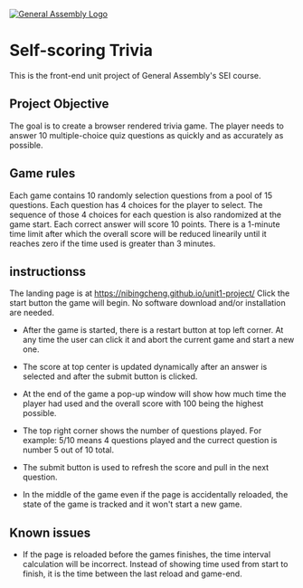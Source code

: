 [![General Assembly Logo](https://camo.githubusercontent.com/1a91b05b8f4d44b5bbfb83abac2b0996d8e26c92/687474703a2f2f692e696d6775722e636f6d2f6b6538555354712e706e67)](https://generalassemb.ly/education/web-development-immersive)

# Self-scoring Trivia

This is the front-end unit project of General Assembly's SEI course.

## Project Objective 

The goal is to create a browser rendered trivia game. The player needs to answer 10 
multiple-choice quiz questions as quickly and as accurately as possible.

## Game rules

Each game contains 10 randomly selection questions from a pool of 15 questions. Each question
has 4 choices for the player to select. The sequence of those 4 choices for each question 
is also randomized at the game start. Each correct answer will score 10 points. There is a
1-minute time limit after which the overall score will be reduced linearily until it reaches 
zero if the time used is greater than 3 minutes. 

## instructionss

The landing page is at https://nibingcheng.github.io/unit1-project/
Click the start button the game will begin. No software download and/or installation are needed. 

- After the game is started, there is a restart button at top left corner. At any time the user can 
  click it and abort the current game and start a new one.
  
- The score at top center is updated dynamically after an answer is selected and after the submit
  button is clicked.

- At the end of the game a pop-up window will show how much time the player had used and the overall 
  score with 100 being the highest possible.

- The top right corner shows the number of questions played. For example: 5/10 means 4 questions played
  and the currect question is number 5 out of 10 total.

- The submit button is used to refresh the score and pull in the next question.

- In the middle of the game even if the page is accidentally reloaded, the state of the game is tracked 
  and it won't start a new game.  

## Known issues

- If the page is reloaded before the games finishes, the time interval calculation will be incorrect. 
  Instead of showing time used from start to finish, it is the time between the last reload and game-end.
